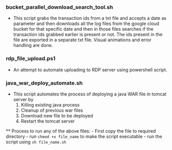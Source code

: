 ### bucket_parallel_download_search_tool.sh
- This script grabs the transaction ids from a txt file and accepts a date as parameter and then downloads all the log files from the google cloud bucket for that specific date and then in those files searches if the transaction ids grabbed earlier is present or not. The ids present in the file are exported in a separate txt file. 
  Visual animations and error handling are done.

### rdp_file_upload.ps1
- An attempt to automate uploading to RDP server using powershell script.

### java_war_deploy_automate.sh
- This script automates the process of deploying a java WAR file in tomcat server by
  1. Killing existing java process
  2. Cleanup of previous war files
  3. Download new file to be deployed
  4. Restart the tomcat server


** Process to run any of the above files:
     - First copy the file to required directory
     - run `chmod +x file_name` to make the script executable
     - run the script using `sh file_name.sh`
